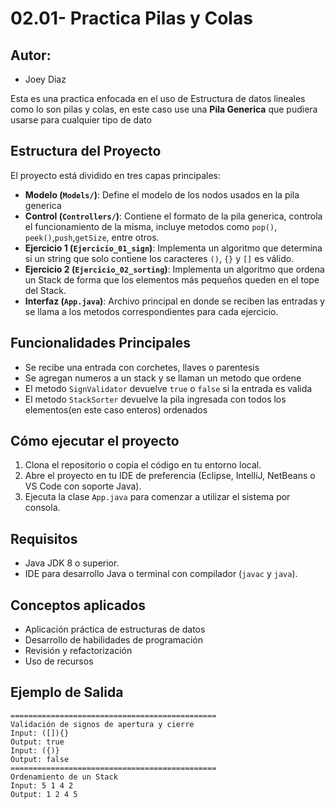 # 02.01- Practica Pilas y Colas

## Autor:
- Joey Diaz

Esta es una practica enfocada en el uso de Estructura de datos lineales como lo son pilas y colas, en este caso use una **Pila Generica** que pudiera usarse para cualquier tipo de dato

## Estructura del Proyecto

El proyecto está dividido en tres capas principales:

- **Modelo (`Models/`)**: Define el modelo de los nodos usados en la pila generica
- **Control (`Controllers/`)**: Contiene el formato de la pila generica, controla el funcionamiento de la misma, incluye metodos como `pop()`, `peek()`,`push`,`getSize`, entre otros.
- **Ejercicio 1 (`Ejercicio_01_sign`)**: Implementa un algoritmo que determina si un string que solo contiene los caracteres `()`, `{}` y `[]` es válido.
- **Ejercicio 2 (`Ejercicio_02_sorting`)**: Implementa un algoritmo que ordena un Stack de forma que los elementos más pequeños queden en el tope del Stack.
- **Interfaz (`App.java`)**: Archivo principal en donde se reciben las entradas y se llama a los metodos correspondientes para cada ejercicio.

## Funcionalidades Principales

- Se recibe una entrada con corchetes, llaves o parentesis
- Se agregan numeros a un stack y se llaman un metodo que ordene
- El metodo `SignValidator` devuelve `true` o `false` si la entrada es valida
- El metodo `StackSorter` devuelve la pila ingresada con todos los elementos(en este caso enteros) ordenados

## Cómo ejecutar el proyecto

1. Clona el repositorio o copia el código en tu entorno local.
2. Abre el proyecto en tu IDE de preferencia (Eclipse, IntelliJ, NetBeans o VS Code con soporte Java).
3. Ejecuta la clase `App.java` para comenzar a utilizar el sistema por consola.

## Requisitos

- Java JDK 8 o superior.
- IDE para desarrollo Java o terminal con compilador (`javac` y `java`).

## Conceptos aplicados

- Aplicación práctica de estructuras de datos
- Desarrollo de habilidades de programación
- Revisión y refactorización
- Uso de recursos

## Ejemplo de Salida
```
==============================================
Validación de signos de apertura y cierre
Input: ([]){}
Output: true
Input: ({)}
Output: false
==============================================
Ordenamiento de un Stack
Input: 5 1 4 2
Output: 1 2 4 5
```